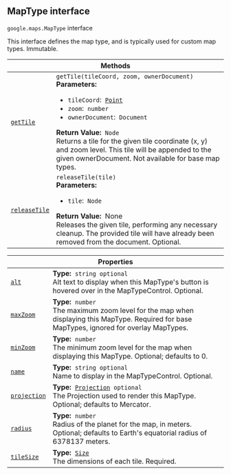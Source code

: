 
<devsite-heading text=" MapType interface" for="MapType" level="h2" link="" toc="" back-to-top=""><h2 id="MapType" is-upgraded="">MapType interface </h2></devsite-heading>
<p>
<code translate="no" dir="ltr"><span itemprop="path">google.maps</span>.<span itemprop="name">MapType</span></code>
interface
</p>
<p>This interface defines the map type, and is typically used for custom map types. Immutable.</p>
<div class="devsite-table-wrapper"><table class="methods responsive" summary="interface MapType - Methods">
<thead>
<tr><th colspan="2">Methods</th>
</tr></thead>
<tbody>
<tr id="MapType.getTile">
<td itemprop="property"><code translate="no" dir="ltr"><a class="secret-link" href="#MapType.getTile"><span>getTile</span></a></code></td>
<td><div><code translate="no" dir="ltr">getTile(tileCoord, zoom, ownerDocument)</code></div>
<div class="desc"><strong>Parameters:</strong>&nbsp; <ul>
<li><code translate="no" dir="ltr">tileCoord</code>:&nbsp; <code translate="no" dir="ltr"><a href="Point.md">Point</a></code></li>
<li><code translate="no" dir="ltr">zoom</code>:&nbsp; <code translate="no" dir="ltr">number</code></li>
<li><code translate="no" dir="ltr">ownerDocument</code>:&nbsp; <code translate="no" dir="ltr">Document</code></li>
</ul></div>
<div class="desc"><strong>Return Value:</strong>&nbsp; <code translate="no" dir="ltr">Node</code></div>
<div class="desc">Returns a tile for the given tile coordinate (x, y) and zoom level. This tile will be appended to the given ownerDocument. Not available for base map types.</div></td>
</tr>
<tr id="MapType.releaseTile">
<td itemprop="property"><code translate="no" dir="ltr"><a class="secret-link" href="#MapType.releaseTile"><span>releaseTile</span></a></code></td>
<td><div><code translate="no" dir="ltr">releaseTile(tile)</code></div>
<div class="desc"><strong>Parameters:</strong>&nbsp; <ul>
<li><code translate="no" dir="ltr">tile</code>:&nbsp; <code translate="no" dir="ltr">Node</code></li>
</ul></div>
<div class="desc"><strong>Return Value:</strong>&nbsp; None</div>
<div class="desc">Releases the given tile, performing any necessary cleanup. The provided tile will have already been removed from the document. Optional.</div></td>
</tr>
</tbody>
</table></div>
<div class="devsite-table-wrapper"><table class="properties responsive" summary="interface MapType - Properties">
<thead>
<tr><th colspan="2">Properties</th>
</tr></thead>
<tbody>
<tr id="MapType.alt">
<td itemprop="property"><code translate="no" dir="ltr"><a class="secret-link" href="#MapType.alt"><span>alt</span></a></code></td>
<td><div><strong>Type:</strong>&nbsp; <code translate="no" dir="ltr">string <span class="optional-type-annotation">optional</span></code></div>
<div class="desc">Alt text to display when this MapType's button is hovered over in the MapTypeControl. Optional.</div></td>
</tr>
<tr id="MapType.maxZoom">
<td itemprop="property"><code translate="no" dir="ltr"><a class="secret-link" href="#MapType.maxZoom"><span>maxZoom</span></a></code></td>
<td><div><strong>Type:</strong>&nbsp; <code translate="no" dir="ltr">number</code></div>
<div class="desc">The maximum zoom level for the map when displaying this MapType. Required for base MapTypes, ignored for overlay MapTypes.</div></td>
</tr>
<tr id="MapType.minZoom">
<td itemprop="property"><code translate="no" dir="ltr"><a class="secret-link" href="#MapType.minZoom"><span>minZoom</span></a></code></td>
<td><div><strong>Type:</strong>&nbsp; <code translate="no" dir="ltr">number</code></div>
<div class="desc">The minimum zoom level for the map when displaying this MapType. Optional; defaults to 0.</div></td>
</tr>
<tr id="MapType.name">
<td itemprop="property"><code translate="no" dir="ltr"><a class="secret-link" href="#MapType.name"><span>name</span></a></code></td>
<td><div><strong>Type:</strong>&nbsp; <code translate="no" dir="ltr">string <span class="optional-type-annotation">optional</span></code></div>
<div class="desc">Name to display in the MapTypeControl. Optional.</div></td>
</tr>
<tr id="MapType.projection">
<td itemprop="property"><code translate="no" dir="ltr"><a class="secret-link" href="#MapType.projection"><span>projection</span></a></code></td>
<td><div><strong>Type:</strong>&nbsp; <code translate="no" dir="ltr"><a href="Projection.md">Projection</a> <span class="optional-type-annotation">optional</span></code></div>
<div class="desc">The Projection used to render this MapType. Optional; defaults to Mercator.</div></td>
</tr>
<tr id="MapType.radius">
<td itemprop="property"><code translate="no" dir="ltr"><a class="secret-link" href="#MapType.radius"><span>radius</span></a></code></td>
<td><div><strong>Type:</strong>&nbsp; <code translate="no" dir="ltr">number</code></div>
<div class="desc">Radius of the planet for the map, in meters. Optional; defaults to Earth's equatorial radius of 6378137 meters.</div></td>
</tr>
<tr id="MapType.tileSize">
<td itemprop="property"><code translate="no" dir="ltr"><a class="secret-link" href="#MapType.tileSize"><span>tileSize</span></a></code></td>
<td><div><strong>Type:</strong>&nbsp; <code translate="no" dir="ltr"><a href="Size.md">Size</a></code></div>
<div class="desc">The dimensions of each tile. Required.</div></td>
</tr>
</tbody>
</table></div>
<script src="replace_links.js"></script>
